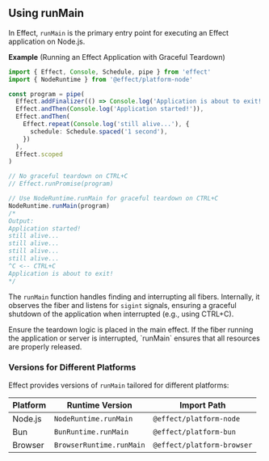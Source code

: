 ## Using runMain

In Effect, `runMain` is the primary entry point for executing an Effect application on Node.js.

**Example** (Running an Effect Application with Graceful Teardown)

```ts
import { Effect, Console, Schedule, pipe } from 'effect'
import { NodeRuntime } from '@effect/platform-node'

const program = pipe(
  Effect.addFinalizer(() => Console.log('Application is about to exit!')),
  Effect.andThen(Console.log('Application started!')),
  Effect.andThen(
    Effect.repeat(Console.log('still alive...'), {
      schedule: Schedule.spaced('1 second'),
    })
  ),
  Effect.scoped
)

// No graceful teardown on CTRL+C
// Effect.runPromise(program)

// Use NodeRuntime.runMain for graceful teardown on CTRL+C
NodeRuntime.runMain(program)
/*
Output:
Application started!
still alive...
still alive...
still alive...
still alive...
^C <-- CTRL+C
Application is about to exit!
*/
```

The `runMain` function handles finding and interrupting all fibers. Internally, it observes the fiber and listens for `sigint` signals, ensuring a graceful shutdown of the application when interrupted (e.g., using CTRL+C).

<Aside type="tip" title="Graceful Teardown">
  Ensure the teardown logic is placed in the main effect. If the fiber
  running the application or server is interrupted, `runMain` ensures that
  all resources are properly released.
</Aside>

### Versions for Different Platforms

Effect provides versions of `runMain` tailored for different platforms:

| Platform | Runtime Version          | Import Path                |
| -------- | ------------------------ | -------------------------- |
| Node.js  | `NodeRuntime.runMain`    | `@effect/platform-node`    |
| Bun      | `BunRuntime.runMain`     | `@effect/platform-bun`     |
| Browser  | `BrowserRuntime.runMain` | `@effect/platform-browser` |
